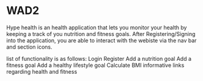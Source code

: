 # WAD2

Hype health is an health application that lets you monitor your health by keeping a track of you nutrition and fitness goals.
After Registering/Signing into the application, you are able to interact with the webiste via the nav bar and section icons. 

list of functionality is as follows:
  Login 
  Register 
  Add a nutrition goal 
  Add a fitness goal 
  Add a healthy lifestyle goal 
  Calculate BMI 
  informative links regarding health and fitness
  
